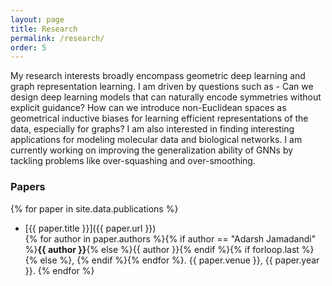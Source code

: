 ```yaml
---
layout: page
title: Research
permalink: /research/
order: 5
---
```

My research interests broadly encompass geometric deep learning and graph representation learning. I am driven by questions such as - Can we design deep learning models that can naturally encode symmetries without explicit guidance? How can we introduce non-Euclidean spaces as geometrical inductive biases for learning efficient representations of the data, especially for graphs? I am also interested in finding interesting applications for modeling molecular data and biological networks. I am currently working on improving the generalization ability of GNNs by tackling problems like over-squashing and over-smoothing.





### Papers

{% for paper in site.data.publications %}
* [{{ paper.title }}]({{ paper.url }}) <br>
  {% for author in paper.authors %}{% if author == "Adarsh Jamadandi" %}**{{ author }}**{% else %}{{ author }}{% endif %}{% if forloop.last %}{% else %}, {% endif %}{% endfor %}.
  {{ paper.venue }}, {{ paper.year }}.
{% endfor %}

